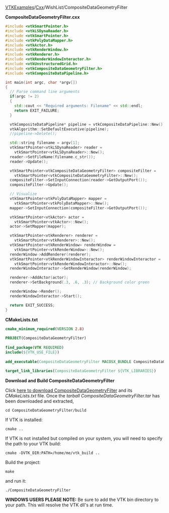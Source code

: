 [VTKExamples](/home/)/[Cxx](/Cxx)/WishList/CompositeDataGeometryFilter

**CompositeDataGeometryFilter.cxx**
```c++
#include <vtkSmartPointer.h>
#include <vtkLSDynaReader.h>
#include <vtkSmartPointer.h>
#include <vtkPolyDataMapper.h>
#include <vtkActor.h>
#include <vtkRenderWindow.h>
#include <vtkRenderer.h>
#include <vtkRenderWindowInteractor.h>
#include <vtkUnstructuredGrid.h>
#include <vtkCompositeDataGeometryFilter.h>
#include <vtkCompositeDataPipeline.h>

int main(int argc, char *argv[])
{
  // Parse command line arguments
  if(argc != 2)
  {
    std::cout << "Required arguments: Filename" << std::endl;
    return EXIT_FAILURE;
  }

  vtkCompositeDataPipeline* pipeline = vtkCompositeDataPipeline::New();
  vtkAlgorithm::SetDefaultExecutive(pipeline);
  //pipeline->Delete();

  std::string filename = argv[1];
  vtkSmartPointer<vtkLSDynaReader> reader =
    vtkSmartPointer<vtkLSDynaReader>::New();
  reader->SetFileName(filename.c_str());
  reader->Update();

  vtkSmartPointer<vtkCompositeDataGeometryFilter> compositeFilter =
    vtkSmartPointer<vtkCompositeDataGeometryFilter>::New();
  compositeFilter->SetInputConnection(reader->GetOutputPort());
  compositeFilter->Update();

  // Visualize
  vtkSmartPointer<vtkPolyDataMapper> mapper =
    vtkSmartPointer<vtkPolyDataMapper>::New();
  mapper->SetInputConnection(compositeFilter->GetOutputPort());

  vtkSmartPointer<vtkActor> actor =
    vtkSmartPointer<vtkActor>::New();
  actor->SetMapper(mapper);

  vtkSmartPointer<vtkRenderer> renderer =
    vtkSmartPointer<vtkRenderer>::New();
  vtkSmartPointer<vtkRenderWindow> renderWindow =
    vtkSmartPointer<vtkRenderWindow>::New();
  renderWindow->AddRenderer(renderer);
  vtkSmartPointer<vtkRenderWindowInteractor> renderWindowInteractor =
    vtkSmartPointer<vtkRenderWindowInteractor>::New();
  renderWindowInteractor->SetRenderWindow(renderWindow);

  renderer->AddActor(actor);
  renderer->SetBackground(.3, .6, .3); // Background color green

  renderWindow->Render();
  renderWindowInteractor->Start();

  return EXIT_SUCCESS;
}
```
**CMakeLists.txt**
```cmake
cmake_minimum_required(VERSION 2.8)
 
PROJECT(CompositeDataGeometryFilter)
 
find_package(VTK REQUIRED)
include(${VTK_USE_FILE})
 
add_executable(CompositeDataGeometryFilter MACOSX_BUNDLE CompositeDataGeometryFilter.cxx)
 
target_link_libraries(CompositeDataGeometryFilter ${VTK_LIBRARIES})
```

**Download and Build CompositeDataGeometryFilter**

Click [here to download CompositeDataGeometryFilter](https://github.com/lorensen/VTKWikiExamplesTarballs/raw/master/CompositeDataGeometryFilter.tar) and its *CMakeLists.txt* file.
Once the *tarball CompositeDataGeometryFilter.tar* has been downloaded and extracted,
```
cd CompositeDataGeometryFilter/build 
```
If VTK is installed:
```
cmake ..
```
If VTK is not installed but compiled on your system, you will need to specify the path to your VTK build:
```
cmake -DVTK_DIR:PATH=/home/me/vtk_build ..
```
Build the project:
```
make
```
and run it:
```
./CompositeDataGeometryFilter
```
**WINDOWS USERS PLEASE NOTE:** Be sure to add the VTK bin directory to your path. This will resolve the VTK dll's at run time.

